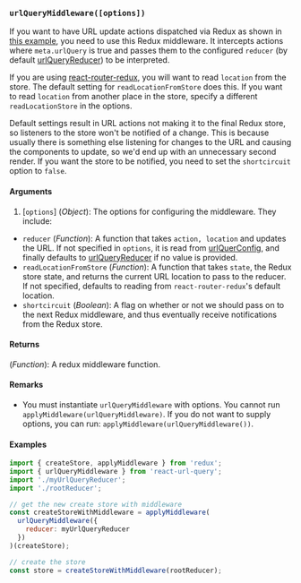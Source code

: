 ### `urlQueryMiddleware([options])`

If you want to have URL update actions dispatched via Redux as shown in [this example](https://github.com/pbeshai/react-url-query/tree/master/examples/redux-with-actions), you need to use this Redux middleware. It intercepts actions where `meta.urlQuery` is true and passes them to the configured `reducer` (by default [urlQueryReducer](urlQueryReducer)) to be interpreted.

If you are using [react-router-redux](), you will want to read `location` from the store. The default setting for `readLocationFromStore` does this. If you want to read `location` from another place in the store, specify a different `readLocationStore` in the options.

Default settings result in URL actions not making it to the final Redux store, so listeners to the store won't be notified of a change. This is because usually there is something else listening for changes to the URL and causing the components to update, so we'd end up with an unnecessary second render. If you want the store to be notified, you need to set the `shortcircuit` option to `false`.


#### Arguments

1. [`options`] (*Object*): The options for configuring the middleware. They include:
  * `reducer` (*Function*): A function that takes `action, location` and updates the URL. If not specified in `options`, it is read from [urlQuerConfig](urlQuerConfig.md), and finally defaults to  [urlQueryReducer](urlQueryReducer) if no value is provided.
  * `readLocationFromStore` (*Function*): A function that takes `state`, the Redux store state, and returns the current URL location to pass to the reducer. If not specified, defaults to reading from `react-router-redux`'s default location.
  * `shortcircuit` (*Boolean*): A flag on whether or not we should pass on to the next Redux middleware, and thus eventually receive notifications from the Redux store.

#### Returns

(*Function*): A redux middleware function.

#### Remarks

* You must instantiate `urlQueryMiddleware` with options. You cannot run `applyMiddleware(urlQueryMiddleware)`. If you do not want to supply options, you can run: `applyMiddleware(urlQueryMiddleware())`.

#### Examples

```js
import { createStore, applyMiddleware } from 'redux';
import { urlQueryMiddleware } from 'react-url-query';
import './myUrlQueryReducer';
import './rootReducer';

// get the new create store with middleware
const createStoreWithMiddleware = applyMiddleware(
  urlQueryMiddleware({
    reducer: myUrlQueryReducer
  })
)(createStore);

// create the store
const store = createStoreWithMiddleware(rootReducer);
```
